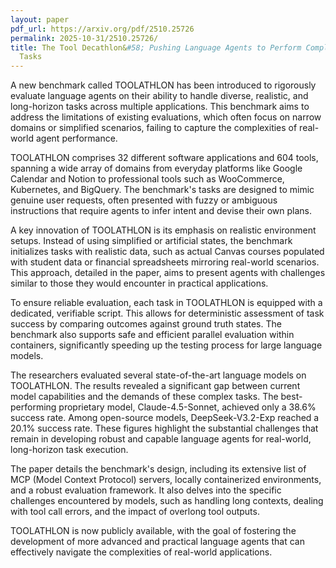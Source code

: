 ```yaml
---
layout: paper
pdf_url: https://arxiv.org/pdf/2510.25726
permalink: 2025-10-31/2510.25726/
title: The Tool Decathlon&#58; Pushing Language Agents to Perform Complex Real-World
  Tasks
---
```




A new benchmark called TOOLATHLON has been introduced to rigorously evaluate language agents on their ability to handle diverse, realistic, and long-horizon tasks across multiple applications. This benchmark aims to address the limitations of existing evaluations, which often focus on narrow domains or simplified scenarios, failing to capture the complexities of real-world agent performance.

TOOLATHLON comprises 32 different software applications and 604 tools, spanning a wide array of domains from everyday platforms like Google Calendar and Notion to professional tools such as WooCommerce, Kubernetes, and BigQuery. The benchmark's tasks are designed to mimic genuine user requests, often presented with fuzzy or ambiguous instructions that require agents to infer intent and devise their own plans.

A key innovation of TOOLATHLON is its emphasis on realistic environment setups. Instead of using simplified or artificial states, the benchmark initializes tasks with realistic data, such as actual Canvas courses populated with student data or financial spreadsheets mirroring real-world scenarios. This approach, detailed in the paper, aims to present agents with challenges similar to those they would encounter in practical applications.

To ensure reliable evaluation, each task in TOOLATHLON is equipped with a dedicated, verifiable script. This allows for deterministic assessment of task success by comparing outcomes against ground truth states. The benchmark also supports safe and efficient parallel evaluation within containers, significantly speeding up the testing process for large language models.

The researchers evaluated several state-of-the-art language models on TOOLATHLON. The results revealed a significant gap between current model capabilities and the demands of these complex tasks. The best-performing proprietary model, Claude-4.5-Sonnet, achieved only a 38.6% success rate. Among open-source models, DeepSeek-V3.2-Exp reached a 20.1% success rate. These figures highlight the substantial challenges that remain in developing robust and capable language agents for real-world, long-horizon task execution.

The paper details the benchmark's design, including its extensive list of MCP (Model Context Protocol) servers, locally containerized environments, and a robust evaluation framework. It also delves into the specific challenges encountered by models, such as handling long contexts, dealing with tool call errors, and the impact of overlong tool outputs.

TOOLATHLON is now publicly available, with the goal of fostering the development of more advanced and practical language agents that can effectively navigate the complexities of real-world applications.